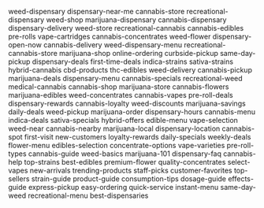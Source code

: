 weed-dispensary
dispensary-near-me
cannabis-store
recreational-dispensary
weed-shop
marijuana-dispensary
cannabis-dispensary
dispensary-delivery
weed-store
recreational-cannabis
cannabis-edibles
pre-rolls
vape-cartridges
cannabis-concentrates
weed-flower
dispensary-open-now
cannabis-delivery
weed-dispensary-menu
recreational-cannabis-store
marijuana-shop
online-ordering
curbside-pickup
same-day-pickup
dispensary-deals
first-time-deals
indica-strains
sativa-strains
hybrid-cannabis
cbd-products
thc-edibles
weed-delivery
cannabis-pickup
marijuana-deals
dispensary-menu
cannabis-specials
recreational-weed
medical-cannabis
cannabis-shop
marijuana-store
cannabis-flowers
marijuana-edibles
weed-concentrates
cannabis-vapes
pre-roll-deals
dispensary-rewards
cannabis-loyalty
weed-discounts
marijuana-savings
daily-deals
weed-pickup
marijuana-order
dispensary-hours
cannabis-menu
indica-deals
sativa-specials
hybrid-offers
edible-menu
vape-selection
weed-near
cannabis-nearby
marijuana-local
dispensary-location
cannabis-spot
first-visit
new-customers
loyalty-rewards
daily-specials
weekly-deals
flower-menu
edibles-selection
concentrate-options
vape-varieties
pre-roll-types
cannabis-guide
weed-basics
marijuana-101
dispensary-faq
cannabis-help
top-strains
best-edibles
premium-flower
quality-concentrates
select-vapes
new-arrivals
trending-products
staff-picks
customer-favorites
top-sellers
strain-guide
product-guide
consumption-tips
dosage-guide
effects-guide
express-pickup
easy-ordering
quick-service
instant-menu
same-day-weed
recreational-menu
best-dispensaries
